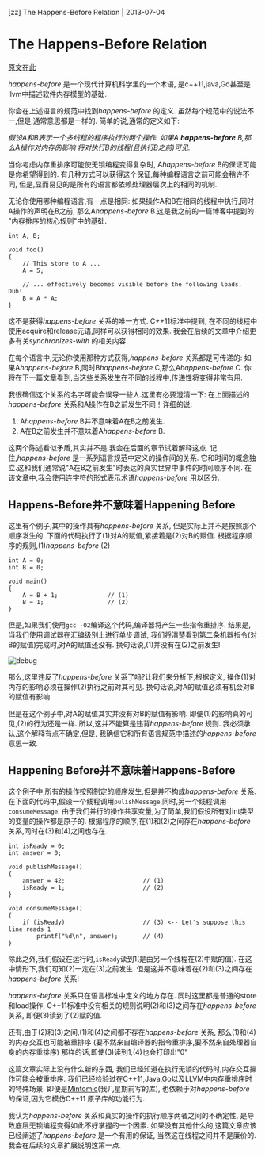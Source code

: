 [zz] The Happens-Before Relation | 2013-07-04
# The Happens-Before Relation

[原文在此](http://preshing.com/20130702/the-happens-before-relation)

*happens-before* 是一个现代计算机科学里的一个术语,
是c++11,java,Go甚至是llvm中描述软件内存模型的基础.

你会在上述语言的规范中找到*happens-before* 的定义.
虽然每个规范中的说法不一,但是,通常意思都是一样的.
简单的说,通常的定义如下:

*假设A和B表示一个多线程的程序执行的两个操作.
如果A **happens-before** B,那么A操作对内存的影响
将对执行B的线程(且执行B之前)可见.*

当你考虑内存重排序可能使无锁编程变得复杂时,
A*happens-before* B的保证可能是你希望得到的.
有几种方式可以获得这个保证,每种编程语言之前可能会稍许不同,
但是,显而易见的是所有的语言都依赖处理器层次上的相同的机制.

无论你使用哪种编程语言,有一点是相同:
如果操作A和B在相同的线程中执行,同时A操作的声明在B之前,
那么A*happens-before* B.这是我之前的一篇博客中提到的
"内存排序的核心规则"中的基础.

~~~ {prettyprint lang-c}
int A, B;

void foo()
{
    // This store to A ...
	A = 5;

    // ... effectively becomes visible before the following loads. Duh!
    B = A * A;
}
~~~
这不是获得*happens-before* 关系的唯一方式. C++11标准中提到,
在不同的线程中使用acquire和release元语,同样可以获得相同的效果.
我会在后续的文章中介绍更多有关*synchronizes-with* 的相关内容.

在每个语言中,无论你使用那种方式获得,*happens-before* 关系都是可传递的:
如果A*happens-before* B,同时B*happens-before* C,那么A*happens-before* C.
你将在下一篇文章看到,当这些关系发生在不同的线程中,传递性将变得非常有用.

我很确信这个关系的名字可能会误导一些人.这里有必要澄清一下:
在上面描述的*happens-before* 关系和A操作在B之前发生不同！详细的说:

1. A*happens-before* B并不意味着A在B之前发生.
2. A在B之前发生并不意味着A*happens-before* B.

这两个陈述看似矛盾,其实并不是.我会在后面的章节试着解释这点.
记住,*happens-before* 是一系列语言规范中定义的操作间的关系.
它和时间的概念独立.这和我们通常说"A在B之前发生"时表达的真实世界中事件的时间顺序不同.
在该文章中,我会使用连字符的形式表示术语*happens-before* 用以区分.

## Happens-Before并不意味着Happening Before



这里有个例子,其中的操作具有*happens-before* 关系,
但是实际上并不是按照那个顺序发生的.
下面的代码执行了(1)对A的赋值,紧接着是(2)对B的赋值.
根据程序顺序的规则,(1)*happens-before* (2)

~~~ {prettyprint lang-c}
int A = 0;
int B = 0;

void main()
{
    A = B + 1;              // (1)
	B = 1;                  // (2)
}
~~~
但是,如果我们使用`gcc -O2`编译这个代码,编译器将产生一些指令重排序.
结果是,当我们使用调试器在汇编级别上进行单步调试,
我们将清楚看到第二条机器指令(对B的赋值)完成时,对A的赋值还没有.
换句话说,(1)并没有在(2)之前发生!

![debug](http://preshing.com/wp-content/uploads/2013/07/foo-debugger.png)

那么,这里违反了*happens-before* 关系了吗?让我们来分析下,根据定义,
操作(1)对内存的影响必须在操作(2)执行之前对其可见.
换句话说,对A的赋值必须有机会对B的赋值有影响.

但是在这个例子中,对A的赋值其实并没有对B的赋值有影响.
即便(1)的影响真的可见,(2)的行为还是一样.
所以,这并不能算是违背*happens-before* 规则.
我必须承认,这个解释有点不确定,但是,
我确信它和所有语言规范中描述的*happens-before* 意思一致.

## Happening Before并不意味着Happens-Before



这个例子中,所有的操作按照制定的顺序发生,但是并不构成*happens-before* 关系.
在下面的代码中,假设一个线程调用`pulishMessage`,同时,另一个线程调用`consumeMessage`.
由于我们并行的操作共享变量,为了简单,我们假设所有对int类型的变量的操作都是原子的.
根据程序的顺序,在(1)和(2)之间存在*happens-before* 关系,同时在(3)和(4)之间也存在.

~~~ {prettyprint lang-c}
int isReady = 0;
int answer = 0;

void publishMessage()
{
    answer = 42;                      // (1)
    isReady = 1;                      // (2)
}

void consumeMessage()
{
    if (isReady)                      // (3) <-- Let's suppose this line reads 1
        printf("%d\n", answer);       // (4)
}
~~~
除此之外,我们假设在运行时,`isReady`读到1(是由另一个线程在(2)中赋的值).
在这中情形下,我们可知(2)一定在(3)之前发生.
但是这并不意味着在(2)和(3)之间存在*happens-before* 关系!

*happens-before* 关系只在语言标准中定义的地方存在.
同时这里都是普通的store和load操作,
C++11标准中没有相关的规则说明(2)和(3)之间存在*happens-before* 关系,
即便(3)读到了(2)赋的值.

还有,由于(2)和(3)之间,(1)和(4)之间都不存在*happens-before* 关系,
那么(1)和(4)的内存交互也可能被重排序
(要不然来自编译器的指令重排序,要不然来自处理器自身的内存重排序)
那样的话,即使(3)读到1,(4)也会打印出"0"

这篇文章实际上没有什么新的东西,
我们已经知道在执行无锁的代码时,内存交互操作可能会被重排序.
我们已经检验过在C++11,Java,Go以及LLVM中内存重排序时的特殊场景.
即便是[Mintomic](http://mintomic.github.io/)(我几星期前写的库),
也依赖于对*happens-before* 的保证,因为它模仿C++11 原子库的功能行为.

我认为*happens-before* 关系和真实的操作的执行顺序两者之间的不确定性,
是导致底层无锁编程变得如此不好掌握的一个因素.
如果没有其他什么的,这篇文章应该已经阐述了*happens-before* 是一个有用的保证,
当然这在线程之间并不是廉价的.我会在后续的文章扩展说明这第一点.
